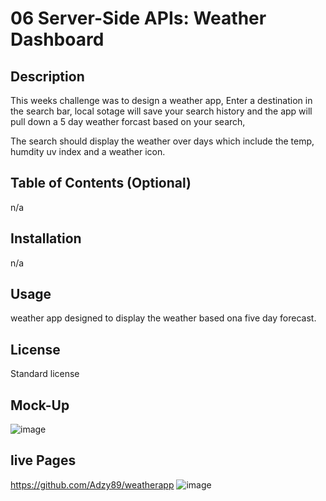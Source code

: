 # 06 Server-Side APIs: Weather Dashboard

## Description
This weeks challenge was to design a weather app, Enter a destination in the search bar, local sotage will save your search history and the app will pull down a 5 day weather forcast based on your search,

The search should display the weather over days which include the temp, humdity uv index and a weather icon.

## Table of Contents (Optional)

n/a

## Installation

n/a

## Usage

weather app designed to display the weather based ona five day forecast.

## License

Standard license

## Mock-Up

![image](/weatherapp/Assets/06-server-side-apis-homework-demo.png)

## live Pages

https://github.com/Adzy89/weatherapp
![image](/Assets/03-javascript-homework-demo.png)
